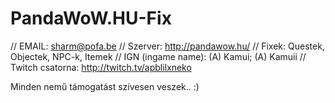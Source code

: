 PandaWoW.HU-Fix
===============
//       EMAIL:
 sharm@pofa.be
// Szerver:
http://pandawow.hu/
// Fixek:
Questek, Objectek, NPC-k, Itemek
// IGN (ingame name):
(A) Kamui; (A) Kamuii
// Twitch csatorna:
http://twitch.tv/apblilxneko

Minden nemű támogatást szívesen veszek.. :)
